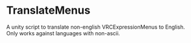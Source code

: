 # TranslateMenus
A unity script to translate non-english VRCExpressionMenus to English. Only works against languages with non-ascii.
